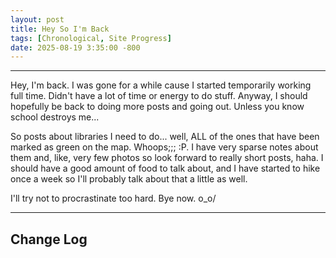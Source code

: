 ```yaml
---
layout: post
title: Hey So I'm Back
tags: [Chronological, Site Progress]
date: 2025-08-19 3:35:00 -800
---
```

---
Hey, I'm back. I was gone for a while cause I started temporarily working full time. Didn't 
have a lot of time or energy to do stuff. Anyway, I should hopefully be back to doing
more posts and going out. Unless you know school destroys me...

So posts about libraries I need to do... well, ALL of the ones that have been marked as 
green on the map. Whoops;;; :P. I have very sparse notes about them and, like, very few
photos so look forward to really short posts, haha. I should have a good amount of food 
to talk about, and I have started to hike once a week so I'll probably talk about that a 
little as well.

I'll try not to procrastinate too hard. Bye now. o_o/

---
<h2>Change Log</h2>
